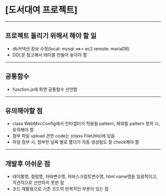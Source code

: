 # [도서대여 프로젝트]
---

## 프로젝트 돌리기 위해서 해야 할 일
- db커넥션 정보 수정(local: mysql ==>> ec2 remote: mariaDB)
- DDL문 참고해서 테이블 만들어 놓아야 함
---

## 공통함수
- function.js에 화면 공통함수 선언함
---

## 유의해야할 점
- class WebMvcConfig에서 인터셉터가 적용될 pattern, 제외될 pattern 정의 시, 유의해야 함
- 첨부 파일 upload 관련 code는 (class FileUtils)에 있음
- 파일 첨부 시, 첨부한 날짜 별로 폴더가 자동 생성됨도 잘 check해야 함
---

## 개발후 아쉬운 점
- 테이블명, 컬럼명, 자바변수명, 자바스크립트변수명, html name명을 일괄적이고, 직관적으로 선언하지 못한 점
- 코드 재활용으로 기존 코드의 반복적인 부분이 있는 점

